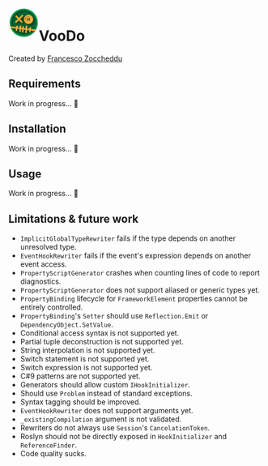 <img align="left" width="60" height="60" src="Icon\Icon.png" alt="VooDo Icon">

# VooDo

Created by [Francesco Zoccheddu](https://github.com/francescozoccheddu)
## Requirements
Work in progress… 🤥
## Installation
Work in progress… 🤥
## Usage
Work in progress… 🤥
## Limitations & future work
- `ImplicitGlobalTypeRewriter` fails if the type depends on another unresolved type.
- `EventHookRewriter` fails if the event's expression depends on another event access.
- `PropertyScriptGenerator` crashes when counting lines of code to report diagnostics.
- `PropertyScriptGenerator` does not support aliased or generic types yet.
- `PropertyBinding` lifecycle for `FrameworkElement` properties cannot be entirely controlled.
- `PropertyBinding`'s `Setter` should use `Reflection.Emit` or `DependencyObject.SetValue`.
- Conditional access syntax is not supported yet.
- Partial tuple deconstruction is not supported yet.
- String interpolation is not supported yet.
- Switch statement is not supported yet.
- Switch expression is not supported yet.
- C#9 patterns are not supported yet.
- Generators should allow custom `IHookInitializer`.
- Should use `Problem` instead of standard exceptions.
- Syntax tagging should be improved.
- `EventHookRewriter` does not support arguments yet.
- `_existingCompilation` argument is not validated.
- Rewriters do not always use `Session`'s `CancelationToken`.
- Roslyn should not be directly exposed in `HookInitializer` and `ReferenceFinder`.
- Code quality sucks.